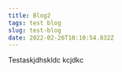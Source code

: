 ```yaml
---
title: Blog2
tags: test blog
slug: test-blog
date: 2022-02-26T10:10:54.832Z
---
```

Testaskjdhskldc kcjdkc